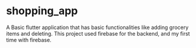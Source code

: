 # shopping_app

A Basic flutter application that has basic functionalities like adding grocery items and deleting. This project used firebase for the backend, and my first time with firebase.
